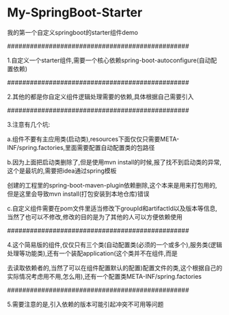 # My-SpringBoot-Starter

我的第一个自定义springboot的starter组件demo

################################################

1.自定义一个starter组件,需要一个核心依赖spring-boot-autoconfigure(自动配置依赖)

################################################

2.其他的都是你自定义组件逻辑处理需要的依赖,具体根据自己需要引入

################################################

3.注意有几个坑:

  a.组件不要有主应用类(启动类),resources下面仅仅只需要META-INF/spring.factories,里面需要配置自动配置类的包路径
  
  b.因为上面把启动类删除了,但是使用mvn install的时候,报了找不到启动类的异常,这个是最坑的,需要把idea通过spring模板
  
创建的工程里的spring-boot-maven-plugin依赖删除,这个本来是用来打包用的,但是这里会导致mvn install(打包安装到本地仓库)错误

  c.自定义组件需要在pom文件里适当修改下groupId和artifactId以及版本等信息,当然了也可以不修改,修改的目的是为了其他的人可以方便依赖使用
  
################################################

4.这个简易版的组件,仅仅只有三个类(自动配置类(必须的一个或多个),服务类(逻辑处理等功能类),还有一个装配application(这个类并不在组件,而是

去读取依赖者的,当然了可以在组件配置默认的配置)配置文件的类,这个根据自己的实际情况考虑用不用,怎么用),还有一个配置类META-INF/spring.factories

################################################

5.需要注意的是,引入依赖的版本可能引起冲突不可用等问题



